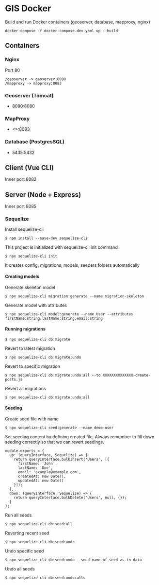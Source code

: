 # GIS Docker

Build and run Docker containers (geoserver, database, mapproxy, nginx)

`docker-compose -f docker-compose.dev.yaml up --build`

## Containers

### Nginx

Port 80

```
/geoserver -> geoserver:8080
/mapproxy -> mapproxy:8083
```

### Geoserver (Tomcat)

- 8080:8080

### MapProxy

- <>:8083

### Database (PostgresSQL)

- 5435:5432


## Client (Vue CLI)

Inner port 8082

## Server (Node + Express)

Inner port 8085

### Sequelize

Install sequelize-cli

```
$ npm install --save-dev sequelize-cli
```

This project is initialized with sequelize-cli init command

```
$ npx sequelize-cli init
```

It creates config, migrations, models, seeders folders automatically

#### Creating models

Generate skeleton model

```
$ npx sequelize-cli migration:generate --name migration-skeleton
```

Generate model with attributes

```
$ npx sequelize-cli model:generate --name User --attributes firstName:string,lastName:string,email:string
```

#### Running migrations

```
$ npx sequelize-cli db:migrate
```

Revert to latest migration

```
$ npx sequelize-cli db:migrate:undo
```

Revert to specific migration

```
$ npx sequelize-cli db:migrate:undo:all --to XXXXXXXXXXXXXX-create-posts.js
```

Revert all migrations

```
$ npx sequelize-cli db:migrate:undo:all
```

#### Seeding

Create seed file with name

```
$ npx sequelize-cli seed:generate --name demo-user
```

Set seeding content by defining created file. Always remember to fill down seeding correctly so that we can revert seedings.

```
module.exports = {
  up: (queryInterface, Sequelize) => {
    return queryInterface.bulkInsert('Users', [{
      firstName: 'John',
      lastName: 'Doe',
      email: 'example@example.com',
      createdAt: new Date(),
      updatedAt: new Date()
    }]);
  },
  down: (queryInterface, Sequelize) => {
    return queryInterface.bulkDelete('Users', null, {});
  }
};
```

Run all seeds

```
$ npx sequelize-cli db:seed:all
```

Reverting recent seed

```
$ npx sequelize-cli db:seed:undo
```

Undo specific seed

```
$ npx sequelize-cli db:seed:undo --seed name-of-seed-as-in-data
```

Undo all seeds

```
$ npx sequelize-cli db:seed:undo:alls
```
